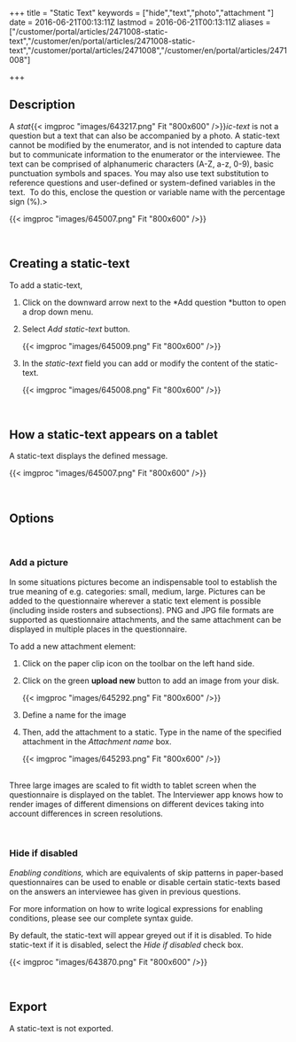 ﻿+++
title = "Static Text"
keywords = ["hide","text","photo","attachment "]
date = 2016-06-21T00:13:11Z
lastmod = 2016-06-21T00:13:11Z
aliases = ["/customer/portal/articles/2471008-static-text","/customer/en/portal/articles/2471008-static-text","/customer/portal/articles/2471008","/customer/en/portal/articles/2471008"]

+++

Description
-----------

  
A *stat*{{< imgproc "images/643217.png" Fit "800x600" />}}*ic-text* is not a question but a text
that can also be accompanied by a photo. A static-text cannot be
modified by the enumerator, and is not intended to capture data but to
communicate information to the enumerator or the interviewee. The text
can be comprised of alphanumeric characters (A-Z, a-z, 0-9), basic
punctuation symbols and spaces. You may also use text substitution to
reference questions and user-defined or system-defined variables in the
text.  To do this, enclose the question or variable name with the
percentage sign (%).&gt;  
  
  
  
{{< imgproc "images/645007.png" Fit "800x600" />}}  
  
 

Creating a static-text
----------------------

  
To add a static-text,

1.  Click on the downward arrow next to the *Add question *button to
    open a drop down menu.
2.  Select *Add static-text* button.  
      
    {{< imgproc "images/645009.png" Fit "800x600" />}}
3.  In the *static-text* field you can add or modify the content of the
    static-text.  
      
      
    {{< imgproc "images/645008.png" Fit "800x600" />}}

  
  
 

How a static-text appears on a tablet
-------------------------------------

  
A static-text displays the defined message.  
  
  
{{< imgproc "images/645007.png" Fit "800x600" />}}  
  
 

Options
-------

 

### Add a picture

  
  
In some situations pictures become an indispensable tool to establish
the true meaning of e.g. categories: small, medium, large. Pictures can
be added to the questionnaire wherever a static text element is possible
(including inside rosters and subsections). PNG and JPG file formats are
supported as questionnaire attachments, and the same attachment can be
displayed in multiple places in the questionnaire.   
  
To add a new attachment element:

1.  Click on the paper clip icon on the toolbar on the left hand side.
2.  Click on the green **upload new** button to add an image from your
    disk.  
      
    {{< imgproc "images/645292.png" Fit "800x600" />}}
3.  Define a name for the image
4.  Then, add the attachment to a static. Type in the name of the
    specified attachment in the *Attachment name* box.  
      
    {{< imgproc "images/645293.png" Fit "800x600" />}}  
     

  
Three large images are scaled to fit width to tablet screen when the
questionnaire is displayed on the tablet. The Interviewer app knows how
to render images of different dimensions on different devices taking
into account differences in screen resolutions.  
  
 

### Hide if disabled

  
*Enabling conditions,* which are equivalents of skip patterns in
paper-based questionnaires can be used to enable or disable certain
static-texts based on the answers an interviewee has given in previous
questions.  
  
For more information on how to write logical expressions for enabling
conditions, please see our complete syntax guide.  
  
By default, the static-text will appear greyed out if it is disabled. To
hide static-text if it is disabled, select the *Hide if disabled* check
box.  
  
{{< imgproc "images/643870.png" Fit "800x600" />}}  
  
 

Export
------

  
A static-text is not exported.
